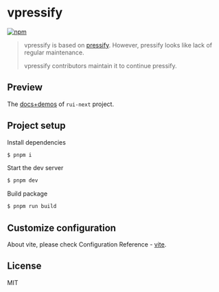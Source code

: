 # vpressify

[![npm](https://img.shields.io/npm/v/vpressify)](https://www.npmjs.com/package/vpressify)

> vpressify is based on [pressify](https://www.npmjs.com/package/pressify). However, pressify looks like lack of regular maintenance.
>
> vpressify contributors maintain it to continue pressify.

## Preview

The [docs+demos](https://nikoni.top/rui-next/) of `rui-next` project.

## Project setup

Install dependencies

```bash
$ pnpm i
```

Start the dev server

```bash
$ pnpm dev
```

Build package

```bash
$ pnpm run build
```

## Customize configuration

About vite, please check Configuration Reference - [vite](https://vitejs.dev/config/).

## License

MIT

